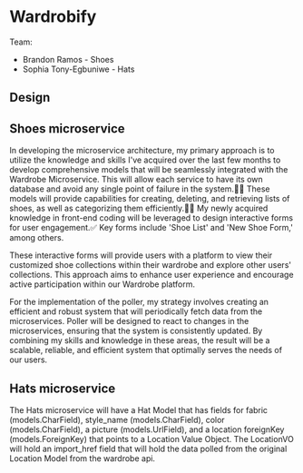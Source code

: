 # Wardrobify

Team:

* Brandon Ramos - Shoes
* Sophia Tony-Egbuniwe - Hats

## Design

## Shoes microservice

In developing the microservice architecture, my primary approach is to utilize the knowledge and skills I've acquired over the last few months to develop comprehensive models that will be seamlessly integrated with the Wardrobe Microservice. This will allow each service to have its own database and avoid any single point of failure in the system.🤞🏾 These models will provide capabilities for creating, deleting, and retrieving lists of shoes, as well as categorizing them efficiently.💪🏾 My newly acquired knowledge in front-end coding will be leveraged to design interactive forms for user engagement.✅ Key forms include 'Shoe List' and 'New Shoe Form,' among others.

These interactive forms will provide users with a platform to view their customized shoe collections within their wardrobe and explore other users' collections. This approach aims to enhance user experience and encourage active participation within our Wardrobe platform.

For the implementation of the poller, my strategy involves creating an efficient and robust system that will periodically fetch data from the microservices. Poller will be designed to react to changes in the microservices, ensuring that the system is consistently updated.
By combining my skills and knowledge in these areas, the result will be a scalable, reliable, and efficient system that optimally serves the needs of our users.

## Hats microservice

The Hats microservice will have a Hat Model that has fields for fabric (models.CharField), style_name (models.CharField), color (models.CharField), a picture (models.UrlField), and a location foreignKey (models.ForeignKey) that points to a Location Value Object. The LocationVO will hold an import_href field that will hold the data polled from the original Location Model from the wardrobe api.

